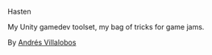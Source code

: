 Hasten

My Unity gamedev toolset, my bag of tricks for game jams.

  
 
By [Andrés Villalobos](twitter.com/matnesis)
